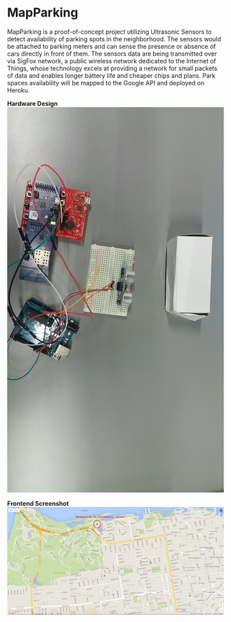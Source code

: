 # MapParking
MapParking is a proof-of-concept project utilizing Ultrasonic Sensors to detect availability of parking spots in the neighborhood. The sensors would be attached to parking meters and can sense the presence or absence of cars directly in front of them. The sensors data are being transmitted over via SigFox network, a public wireless network dedicated to the Internet of Things, whose technology excels at providing a network for small packets of data and enables longer battery life and cheaper chips and plans. Park spaces availability will be mapped to the Google API and deployed on Heroku.



**Hardware Design**
![Alt text](/hardware.jpg?raw=true "Hardware Design")

**Frontend Screenshot**
![Alt text](/demo.png?raw=true "Frontend Design")

